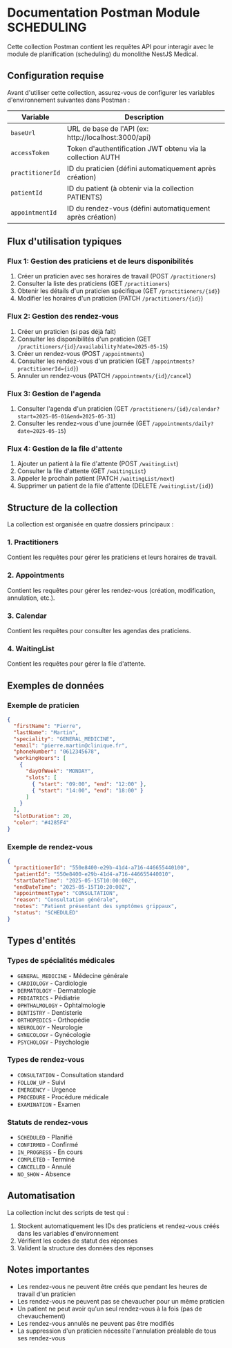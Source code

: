 # Documentation Postman Module SCHEDULING

Cette collection Postman contient les requêtes API pour interagir avec le module de planification (scheduling) du monolithe NestJS Medical.

## Configuration requise

Avant d'utiliser cette collection, assurez-vous de configurer les variables d'environnement suivantes dans Postman :

| Variable | Description |
|----------|-------------|
| `baseUrl` | URL de base de l'API (ex: http://localhost:3000/api) |
| `accessToken` | Token d'authentification JWT obtenu via la collection AUTH |
| `practitionerId` | ID du praticien (défini automatiquement après création) |
| `patientId` | ID du patient (à obtenir via la collection PATIENTS) |
| `appointmentId` | ID du rendez-vous (défini automatiquement après création) |

## Flux d'utilisation typiques

### Flux 1: Gestion des praticiens et de leurs disponibilités
1. Créer un praticien avec ses horaires de travail (POST `/practitioners`)
2. Consulter la liste des praticiens (GET `/practitioners`)
3. Obtenir les détails d'un praticien spécifique (GET `/practitioners/{id}`)
4. Modifier les horaires d'un praticien (PATCH `/practitioners/{id}`)

### Flux 2: Gestion des rendez-vous
1. Créer un praticien (si pas déjà fait)
2. Consulter les disponibilités d'un praticien (GET `/practitioners/{id}/availability?date=2025-05-15`)
3. Créer un rendez-vous (POST `/appointments`)
4. Consulter les rendez-vous d'un praticien (GET `/appointments?practitionerId={id}`)
5. Annuler un rendez-vous (PATCH `/appointments/{id}/cancel`)

### Flux 3: Gestion de l'agenda
1. Consulter l'agenda d'un praticien (GET `/practitioners/{id}/calendar?start=2025-05-01&end=2025-05-31`)
2. Consulter les rendez-vous d'une journée (GET `/appointments/daily?date=2025-05-15`)

### Flux 4: Gestion de la file d'attente
1. Ajouter un patient à la file d'attente (POST `/waitingList`)
2. Consulter la file d'attente (GET `/waitingList`)
3. Appeler le prochain patient (PATCH `/waitingList/next`)
4. Supprimer un patient de la file d'attente (DELETE `/waitingList/{id}`)

## Structure de la collection

La collection est organisée en quatre dossiers principaux :

### 1. Practitioners
Contient les requêtes pour gérer les praticiens et leurs horaires de travail.

### 2. Appointments
Contient les requêtes pour gérer les rendez-vous (création, modification, annulation, etc.).

### 3. Calendar
Contient les requêtes pour consulter les agendas des praticiens.

### 4. WaitingList
Contient les requêtes pour gérer la file d'attente.

## Exemples de données

### Exemple de praticien
```json
{
  "firstName": "Pierre",
  "lastName": "Martin",
  "speciality": "GENERAL_MEDICINE",
  "email": "pierre.martin@clinique.fr",
  "phoneNumber": "0612345678",
  "workingHours": [
    {
      "dayOfWeek": "MONDAY",
      "slots": [
        { "start": "09:00", "end": "12:00" },
        { "start": "14:00", "end": "18:00" }
      ]
    }
  ],
  "slotDuration": 20,
  "color": "#4285F4"
}
```

### Exemple de rendez-vous
```json
{
  "practitionerId": "550e8400-e29b-41d4-a716-446655440100",
  "patientId": "550e8400-e29b-41d4-a716-446655440010",
  "startDateTime": "2025-05-15T10:00:00Z",
  "endDateTime": "2025-05-15T10:20:00Z",
  "appointmentType": "CONSULTATION",
  "reason": "Consultation générale",
  "notes": "Patient présentant des symptômes grippaux",
  "status": "SCHEDULED"
}
```

## Types d'entités

### Types de spécialités médicales
- `GENERAL_MEDICINE` - Médecine générale
- `CARDIOLOGY` - Cardiologie
- `DERMATOLOGY` - Dermatologie
- `PEDIATRICS` - Pédiatrie
- `OPHTHALMOLOGY` - Ophtalmologie
- `DENTISTRY` - Dentisterie
- `ORTHOPEDICS` - Orthopédie
- `NEUROLOGY` - Neurologie
- `GYNECOLOGY` - Gynécologie
- `PSYCHOLOGY` - Psychologie

### Types de rendez-vous
- `CONSULTATION` - Consultation standard
- `FOLLOW_UP` - Suivi
- `EMERGENCY` - Urgence
- `PROCEDURE` - Procédure médicale
- `EXAMINATION` - Examen

### Statuts de rendez-vous
- `SCHEDULED` - Planifié
- `CONFIRMED` - Confirmé
- `IN_PROGRESS` - En cours
- `COMPLETED` - Terminé
- `CANCELLED` - Annulé
- `NO_SHOW` - Absence

## Automatisation

La collection inclut des scripts de test qui :
1. Stockent automatiquement les IDs des praticiens et rendez-vous créés dans les variables d'environnement
2. Vérifient les codes de statut des réponses
3. Valident la structure des données des réponses

## Notes importantes

- Les rendez-vous ne peuvent être créés que pendant les heures de travail d'un praticien
- Les rendez-vous ne peuvent pas se chevaucher pour un même praticien
- Un patient ne peut avoir qu'un seul rendez-vous à la fois (pas de chevauchement)
- Les rendez-vous annulés ne peuvent pas être modifiés
- La suppression d'un praticien nécessite l'annulation préalable de tous ses rendez-vous 